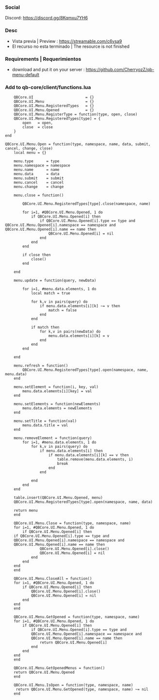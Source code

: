 ### Social

Discord: https://discord.gg/8Kqmxu7YH6

### Desc
- Vista previa | Preview : https://streamable.com/c6vsa9
- El recurso no esta terminado | The resource is not finished 

### Requirements | Requerimientos
- download and put it on your server : https://github.com/CherryozZ/qb-menu-default

### Add to qb-core/client/functions.lua 

		QBCore.UI                        = {}
		QBCore.UI.Menu                   = {}
		QBCore.UI.Menu.RegisteredTypes   = {}
		QBCore.UI.Menu.Opened            = {}
		QBCore.UI.Menu.RegisterType = function(type, open, close)
		QBCore.UI.Menu.RegisteredTypes[type] = {
			open   = open,
			close  = close
		}
	end

	QBCore.UI.Menu.Open = function(type, namespace, name, data, submit, cancel, change, close)
		local menu = {}

		menu.type      = type
		menu.namespace = namespace
		menu.name      = name
		menu.data      = data
		menu.submit    = submit
		menu.cancel    = cancel
		menu.change    = change

		menu.close = function()

			QBCore.UI.Menu.RegisteredTypes[type].close(namespace, name)

			for i=1, #QBCore.UI.Menu.Opened, 1 do
				if QBCore.UI.Menu.Opened[i] then
					if QBCore.UI.Menu.Opened[i].type == type and QBCore.UI.Menu.Opened[i].namespace == namespace and QBCore.UI.Menu.Opened[i].name == name then
						QBCore.UI.Menu.Opened[i] = nil
					end
				end
			end

			if close then
				close()
			end

		end

		menu.update = function(query, newData)

			for i=1, #menu.data.elements, 1 do
				local match = true

				for k,v in pairs(query) do
					if menu.data.elements[i][k] ~= v then
						match = false
					end
				end

				if match then
					for k,v in pairs(newData) do
						menu.data.elements[i][k] = v
					end
				end
			end

		end

		menu.refresh = function()
			QBCore.UI.Menu.RegisteredTypes[type].open(namespace, name, menu.data)
		end

		menu.setElement = function(i, key, val)
			menu.data.elements[i][key] = val
		end

		menu.setElements = function(newElements)
			menu.data.elements = newElements
		end

		menu.setTitle = function(val)
			menu.data.title = val
		end

		menu.removeElement = function(query)
			for i=1, #menu.data.elements, 1 do
				for k,v in pairs(query) do
					if menu.data.elements[i] then
						if menu.data.elements[i][k] == v then
							table.remove(menu.data.elements, i)
							break
						end
					end

				end
			end
		end

		table.insert(QBCore.UI.Menu.Opened, menu)
		QBCore.UI.Menu.RegisteredTypes[type].open(namespace, name, data)

		return menu
		end

		QBCore.UI.Menu.Close = function(type, namespace, name)
		for i=1, #QBCore.UI.Menu.Opened, 1 do
			if QBCore.UI.Menu.Opened[i] then
		if QBCore.UI.Menu.Opened[i].type == type and 	
		QBCore.UI.Menu.Opened[i].namespace == namespace and  	
		QBCore.UI.Menu.Opened[i].name == name then
					QBCore.UI.Menu.Opened[i].close()
					QBCore.UI.Menu.Opened[i] = nil
				end
			end
		end
		end

		QBCore.UI.Menu.CloseAll = function()
		for i=1, #QBCore.UI.Menu.Opened, 1 do
			if QBCore.UI.Menu.Opened[i] then
				QBCore.UI.Menu.Opened[i].close()
				QBCore.UI.Menu.Opened[i] = nil
			end
		end
		end

		QBCore.UI.Menu.GetOpened = function(type, namespace, name)
		for i=1, #QBCore.UI.Menu.Opened, 1 do
			if QBCore.UI.Menu.Opened[i] then
				if QBCore.UI.Menu.Opened[i].type == type and 
				QBCore.UI.Menu.Opened[i].namespace == namespace and 
				QBCore.UI.Menu.Opened[i].name == name then
					return QBCore.UI.Menu.Opened[i]
				end
			end
		end
		end

		QBCore.UI.Menu.GetOpenedMenus = function()
		return QBCore.UI.Menu.Opened
		end

		QBCore.UI.Menu.IsOpen = function(type, namespace, name)
		 return QBCore.UI.Menu.GetOpened(type, namespace, name) ~= nil
		end
